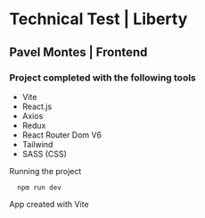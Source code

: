 # Technical Test | Liberty
## Pavel Montes | Frontend

### Project completed with the following tools
- Vite
- React.js
- Axios
- Redux
- React Router Dom V6
- Tailwind
- SASS (CSS)

Running the project

```console
  npm run dev
```


App created with Vite